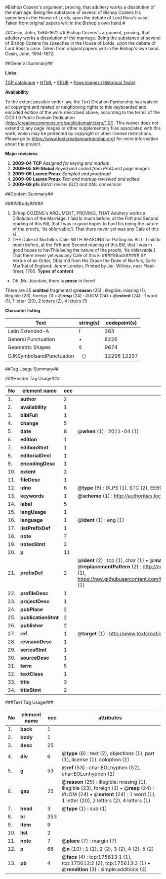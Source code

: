 #Bishop Cozens's argument, proving, that adultery works a dissolution of the marriage. Being the substance of several of Bishop Cozens his speeches in the House of Lords, upon the debate of Lord Ross's case. Taken from original papers writ in the Bishop's own hand.#

##Cosin, John, 1594-1672.##
Bishop Cozens's argument, proving, that adultery works a dissolution of the marriage. Being the substance of several of Bishop Cozens his speeches in the House of Lords, upon the debate of Lord Ross's case. Taken from original papers writ in the Bishop's own hand.
Cosin, John, 1594-1672.

##General Summary##

**Links**

[TCP catalogue](http://www.ota.ox.ac.uk/tcp/)  • 
[HTML](http://tei.it.ox.ac.uk/tcp/Texts-HTML/free/B02/B02399.html)  • 
[EPUB](http://tei.it.ox.ac.uk/tcp/Texts-EPUB/free/B02/B02399.epub) • 
[Page images (Historical Texts)](https://historicaltexts.jisc.ac.uk/eebo-52211781e)

**Availability**

To the extent possible under law, the Text Creation Partnership has waived all copyright and related or neighboring rights to this keyboarded and encoded edition of the work described above, according to the terms of the CC0 1.0 Public Domain Dedication (http://creativecommons.org/publicdomain/zero/1.0/). This waiver does not extend to any page images or other supplementary files associated with this work, which may be protected by copyright or other license restrictions. Please go to https://www.textcreationpartnership.org/ for more information about the project.

**Major revisions**

1. __2009-04__ __TCP__ *Assigned for keying and markup*
1. __2009-05__ __SPi Global__ *Keyed and coded from ProQuest page images*
1. __2009-06__ __Lauren Proux__ *Sampled and proofread*
1. __2009-06__ __Lauren Proux__ *Text and markup reviewed and edited*
1. __2009-09__ __pfs__ *Batch review (QC) and XML conversion*

##Content Summary##

#####Body#####

1. Biſhop COZENS's ARGUMENT, PROVING, THAT Adultery works a Diſſolution of the Marriage.
I ſaid ſo much before, at the Firſt and Second reading of this Bill, that I was in good hopes to havThis being the nature of the proofs, 'tis obſervable,1. That there never yet was any Caſe of this ki
1. THE Duke of Norfolk's Caſe: WITH REASONS for Paſſing his BILL.
I ſaid ſo much before, at the Firſt and Second reading of this Bill, that I was in good hopes to havThis being the nature of the proofs, 'tis obſervable,1. That there never yet was any Caſe of this ki
#####Back#####
BY Vertue of an Order, Obtain'd from His Grace the Duke of Norfolk, Earle Marſhal of England: JeremiLondon, Printed by Jer. Wilkins, near Fleet-ſtreet, 1700.
**Types of content**

  * Oh, Mr. Jourdain, there is **prose** in there!

There are 25 **omitted** fragments! 
 @__reason__ (25) : illegible: missing (1), illegible (23), foreign (1)  •  @__resp__ (24) : #UOM (24)  •  @__extent__ (24) : 1 word (1), 1 letter (20), 2 letters (2), 4 letters (1)

**Character listing**


|Text|string(s)|codepoint(s)|
|---|---|---|
|Latin Extended-A|ſ|383|
|General Punctuation|•|8226|
|Geometric Shapes|◊|9674|
|CJKSymbolsandPunctuation|〈〉|12296 12297|

##Tag Usage Summary##

###Header Tag Usage###

|No|element name|occ|attributes|
|---|---|---|---|
|1.|__author__|2||
|2.|__availability__|1||
|3.|__biblFull__|1||
|4.|__change__|5||
|5.|__date__|8| @__when__ (1) : 2011-04 (1)|
|6.|__edition__|1||
|7.|__editionStmt__|1||
|8.|__editorialDecl__|1||
|9.|__encodingDesc__|1||
|10.|__extent__|2||
|11.|__fileDesc__|1||
|12.|__idno__|6| @__type__ (6) : DLPS (1), STC (2), EEBO-CITATION (1), OCLC (1), VID (1)|
|13.|__keywords__|1| @__scheme__ (1) : http://authorities.loc.gov/ (1)|
|14.|__label__|5||
|15.|__langUsage__|1||
|16.|__language__|1| @__ident__ (1) : eng (1)|
|17.|__listPrefixDef__|1||
|18.|__note__|7||
|19.|__notesStmt__|2||
|20.|__p__|11||
|21.|__prefixDef__|2| @__ident__ (2) : tcp (1), char (1)  •  @__matchPattern__ (2) : ([0-9\-]+):([0-9IVX]+) (1), (.+) (1)  •  @__replacementPattern__ (2) : http://eebo.chadwyck.com/downloadtiff?vid=$1&page=$2 (1), https://raw.githubusercontent.com/textcreationpartnership/Texts/master/tcpchars.xml#$1 (1)|
|22.|__profileDesc__|1||
|23.|__projectDesc__|1||
|24.|__pubPlace__|2||
|25.|__publicationStmt__|2||
|26.|__publisher__|2||
|27.|__ref__|1| @__target__ (1) : http://www.textcreationpartnership.org/docs/. (1)|
|28.|__revisionDesc__|1||
|29.|__seriesStmt__|1||
|30.|__sourceDesc__|1||
|31.|__term__|5||
|32.|__textClass__|1||
|33.|__title__|3||
|34.|__titleStmt__|2||


###Text Tag Usage###

|No|element name|occ|attributes|
|---|---|---|---|
|1.|__back__|1||
|2.|__body__|1||
|3.|__desc__|25||
|4.|__div__|6| @__type__ (6) : text (2), objections (1), part (1), license (1), colophon (1)|
|5.|__g__|53| @__ref__ (53) : char:EOLhyphen (52), char:EOLunhyphen (1)|
|6.|__gap__|25| @__reason__ (25) : illegible: missing (1), illegible (23), foreign (1)  •  @__resp__ (24) : #UOM (24)  •  @__extent__ (24) : 1 word (1), 1 letter (20), 2 letters (2), 4 letters (1)|
|7.|__head__|3| @__type__ (1) : sub (1)|
|8.|__hi__|353||
|9.|__item__|9||
|10.|__list__|2||
|11.|__note__|7| @__place__ (7) : margin (7)|
|12.|__p__|68| @__n__ (10) : 1 (2), 2 (2), 3 (2), 4 (2), 5 (2)|
|13.|__pb__|4| @__facs__ (4) : tcp:175613:1 (1), tcp:175613:2 (2), tcp:175613:3 (1)  •  @__rendition__ (3) : simple:additions (3)|
